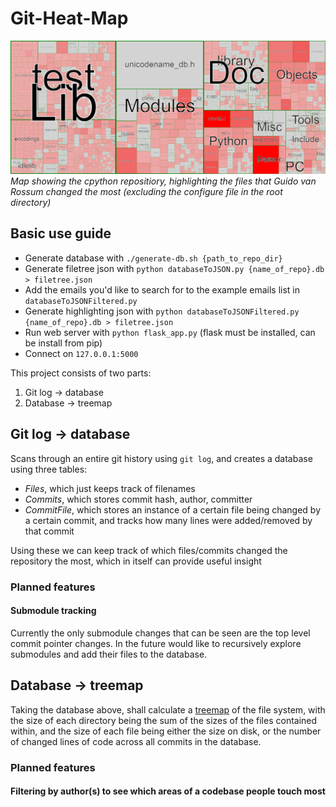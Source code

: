 # Git-Heat-Map

![Map showing the cpython repositiory, highlighting the files that Guido van Rossum changed the most](example_image.png)
*Map showing the cpython repositiory, highlighting the files that Guido van Rossum changed the most (excluding the configure file in the root directory)*

## Basic use guide

* Generate database with `./generate-db.sh {path_to_repo_dir}`
* Generate filetree json with `python databaseToJSON.py {name_of_repo}.db > filetree.json`
* Add the emails you'd like to search for to the example emails list in `databaseToJSONFiltered.py`
* Generate highlighting json with `python databaseToJSONFiltered.py {name_of_repo}.db > filetree.json`
* Run web server with `python flask_app.py` (flask must be installed, can be install from pip)
* Connect on `127.0.0.1:5000`

This project consists of two parts:

1. Git log -> database
2. Database -> treemap

## Git log -> database

Scans through an entire git history using `git log`, and creates a database using three tables:
* *Files*, which just keeps track of filenames
* *Commits*, which stores commit hash, author, committer
* *CommitFile*, which stores an instance of a certain file being changed by a certain commit, and tracks how many lines were added/removed by that commit

Using these we can keep track of which files/commits changed the repository the most, which in itself can provide useful insight

### Planned features

#### Submodule tracking
Currently the only submodule changes that can be seen are the top level commit pointer changes. In the future would like to recursively explore submodules and add their files to the database.

## Database -> treemap

Taking the database above, shall calculate a [treemap](https://en.wikipedia.org/wiki/Treemapping "Wikipedia: Treemapping") of the file system, with the size of each directory being the sum of the sizes of the files contained within, and the size of each file being either the size on disk, or the number of changed lines of code across all commits in the database.

### Planned features

#### Filtering by author(s) to see which areas of a codebase people touch most
